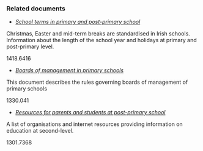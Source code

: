 ###  Related documents

  * [ _School terms in primary and post-primary school_ ](/en/education/primary-and-post-primary-education/attendance-and-discipline-in-schools/school-terms-in-primary-and-postprimary/)

Christmas, Easter and mid-term breaks are standardised in Irish schools.
Information about the length of the school year and holidays at primary and
post-primary level.

1418.6416

  * [ _Boards of management in primary schools_ ](/en/education/primary-and-post-primary-education/going-to-primary-school/boards-of-management/)

This document describes the rules governing boards of management of primary
schools

1330.041

  * [ _Resources for parents and students at post-primary school_ ](/en/education/primary-and-post-primary-education/going-to-post-primary-school/organisations-and-resources-for-post-primary-schools/)

A list of organisations and internet resources providing information on
education at second-level.

1301.7368

